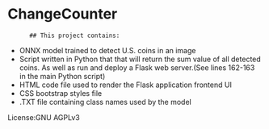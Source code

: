 # ChangeCounter
          
          ## This project contains:
- ONNX model trained to detect U.S. coins in an image
- Script written in Python that that will return the sum value of all detected coins. As well as
    run and deploy a Flask web server.(See lines 162-163 in the main Python script)
- HTML code file used to render the Flask application frontend UI
- CSS bootstrap styles file
- .TXT file containing class names used by the model


License:GNU AGPLv3
